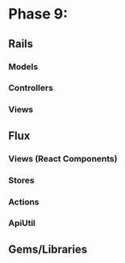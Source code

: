 # Phase 9: 

## Rails

### Models
### Controllers
### Views

## Flux

### Views (React Components)
### Stores
### Actions
### ApiUtil

## Gems/Libraries
